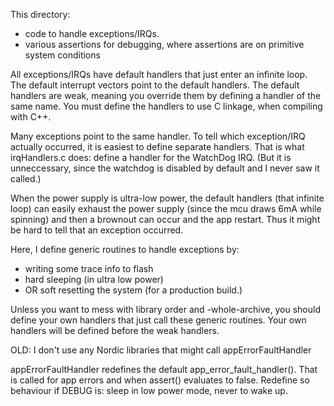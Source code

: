 This directory: 
- code to handle exceptions/IRQs.
- various assertions for debugging, where assertions are on primitive system conditions

All exceptions/IRQs have default handlers that just enter an infinite loop.
The default interrupt vectors point to the default handlers.
The default handlers are weak, meaning you override them by defining a handler of the same name.
You must define the handlers to use C linkage, when compiling with C++.

Many exceptions point to the same handler.
To tell which exception/IRQ actually occurred, it is easiest to define separate handlers.
That is what irqHandlers.c does: define a handler for the WatchDog IRQ.
(But it is unneccessary, since the watchdog is disabled by default and I never saw it called.)

When the power supply is ultra-low power,
the default handlers (that infinite loop) can easily exhaust the power supply
(since the mcu draws 6mA while spinning)
and then a brownout can occur and the app restart.
Thus it might be hard to tell that an exception occurred.

Here, I define generic routines to handle exceptions by:
- writing some trace info to flash
- hard sleeping (in ultra low power)
- OR soft resetting the system (for a production build.)

Unless you want to mess with library order and -whole-archive,
you should define your own handlers that just call these generic routines.
Your own handlers will be defined before the weak handlers.


OLD: I don't use any Nordic libraries that might call appErrorFaultHandler

appErrorFaultHandler redefines the default app_error_fault_handler().
That is called for app errors and when assert() evaluates to false.
Redefine so behaviour if DEBUG is: sleep in low power mode, never to wake up.







